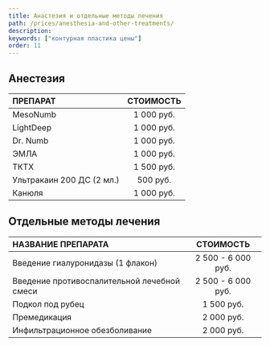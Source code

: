 ```yaml
---
title: Анастезия и отдельные методы лечения
path: /prices/anesthesia-and-other-treatments/
description:
keywords: ["контурная пластика цены"]
order: 11
---
```


<h2 class="PriceTable__heading">Анестезия</h2>

| ПРЕПАРАТ                  | СТОИМОСТЬ  |
|:--------------------------|:----------:|
| MesoNumb                  | 1 000 руб. |
| LightDeep                 | 1 000 руб. |
| Dr. Numb                  | 1 000 руб. |
| ЭМЛА                      | 1 000 руб. |
| ТКТХ                      | 1 500 руб. |
| Ультракаин 200 ДС (2 мл.) |  500 руб.  |
| Канюля                    | 1 000 руб. |


<h2 class="PriceTable__heading">Отдельные методы лечения</h2>

| НАЗВАНИЕ ПРЕПАРАТА                          |     СТОИМОСТЬ      |
|:--------------------------------------------|:------------------:|
| Введение гиалуронидазы (1 флакон)           | 2 500 - 6 000 руб. |
| Введение противоспалительной лечебной смеси | 2 500 - 6 000 руб. |
| Подкол под рубец                            |     1 500 руб.     |
| Премедикация                                |     2 000 руб.     |
| Инфильтрационное обезболивание              |     2 000 руб.     |










